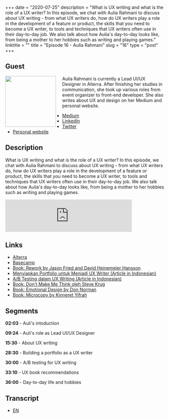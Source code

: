 +++
date = "2020-07-25"
description = "What is UX writing and what is the role of a UX writer? In this episode, we chat with Aulia Rahmani to discuss about UX writing - from what UX writers do, how do UX writers play a role in the development of a feature or product, the skills that you need to become a UX writer, to tools and techniques that UX writers often use in their day-to-day job. We also talk about how Aulia's day-to-day looks like, from being a mother to her hobbies such as writing and playing games."
linktitle = ""
title = "Episode 16 - Aulia Rahmani"
slug = "16"
type = "post"
+++

## Guest

<img style="float: left; width: 160px; margin-right: 20px;" src="/img/ep16.jpg">

Aulia Rahmani is currently a Lead UI/UX Designer in Alterra. After finishing her studies in communication, she took up various roles from event organizer to front-end developer. She also writes about UX and design on her Medium and personal website.

- [Medium](https://medium.com/@aulley)
- [LinkedIn](https://www.linkedin.com/in/auliarahmani/)
- [Twitter](http://twitter.com/aulley)
- [Personal website](https://aulley.com/)

## Description

What is UX writing and what is the role of a UX writer? In this episode, we chat with Aulia Rahmani to discuss about UX writing - from what UX writers do, how do UX writers play a role in the development of a feature or product, the skills that you need to become a UX writer, to tools and techniques that UX writers often use in their day-to-day job. We also talk about how Aulia's day-to-day looks like, from being a mother to her hobbies such as writing and playing games.

<iframe src="https://anchor.fm/kartini-teknologi/embed/episodes/Episode-16---Ngobrolin-peran-UX-Writer-bareng-Aulia-Rahmani-eh7ioe" height="102px" width="400px" frameborder="0" scrolling="no"></iframe>

## Links

- [Alterra](https://alterra.id)
- [Basecamp](https://basecamp.com/)
- [Book: Rework by Jason Fried and David Heinemeier Hansson](https://www.goodreads.com/book/show/6732019-rework)
- [Menyiapkan Portfolio untuk Menjadi UX Writer (Article in Indonesian)](https://medium.com/@aulley/menyiapkan-portfolio-untuk-menjadi-ux-writer-uxwriter101-pt-2-c50db6bd4f4a)
- [A/B Testing dalam UX Writing (Article in Indonesian)](https://medium.com/@aulley/a-b-testing-dalam-ux-writing-uxwriter101-pt-3-74973bffaabd?source=---------2------------------)
- [Book: Don't Make Me Think oleh Steve Krug](https://www.goodreads.com/book/show/18197267-don-t-make-me-think-revisited)
- [Book: Emotional Design by Don Norman](https://www.goodreads.com/book/show/841.Emotional_Design)
- [Book: Microcopy by Kinneret Yifrah](https://www.goodreads.com/book/show/34847317-microcopy)

## Segments

**02:03** - Auli's intoduction

**09:24** - Auli's role as Lead UI/UX Designer

**15:30** - About UX writing

**28:30** - Building a portfolio as a UX writer

**30:00** - A/B testing for UX writing

**33:10** - UX book recommendations

**36:00** - Day-to-day life and hobbies

## Transcript

- [EN](transcript)
